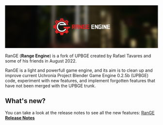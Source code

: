 ![](releasenotes/readme/GitHub_Readme1.png)

RanGE (**Range Engine**) is a fork of UPBGE created by Rafael Tavares and some of his friends in August 2022.

RanGE is a light and powerfull game engine, and its aim is to clean up and improve current Uchronia Project Blender Game Engine 0.2.5b (UPBGE) code, experiment with new features, and implement forgotten features that have not been merged with the UPBGE trunk.

## What's new?
You can take a look at the release notes to see all the new features:
[RanGE **Release Notes**](https://github.com/rangeengine/Range-Engine-Wiki/wiki)
